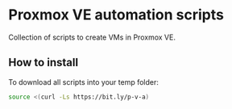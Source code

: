 # Proxmox VE automation scripts

Collection of scripts to create VMs in Proxmox VE.



## How to install

To download all scripts into your temp folder:

```bash
source <(curl -Ls https://bit.ly/p-v-a)
```
